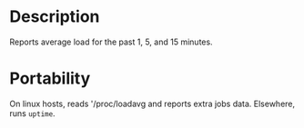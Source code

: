 # Description

Reports average load for the past 1, 5, and 15 minutes.

# Portability

On linux hosts, reads '/proc/loadavg and reports extra jobs data.
Elsewhere, runs `uptime`.
